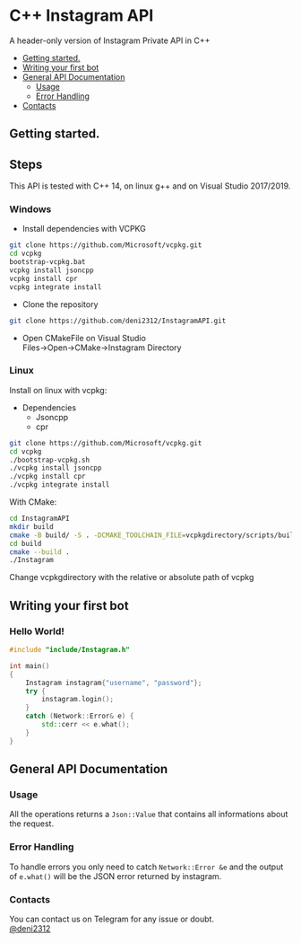 #  C++ Instagram API

<p align="left">A header-only version of Instagram Private API in C++

  * [Getting started.](#getting-started)
  * [Writing your first bot](#writing-your-first-bot)
  * [General API Documentation](#general-api-documentation)
    * [Usage](#usage)
    * [Error Handling](#error-handling)
  * [Contacts](#contacts)

## Getting started.






<h2> Steps </h2>

This API is tested with C++ 14, on linux g++ and on Visual Studio 2017/2019.
 
### Windows

* Install dependencies with VCPKG  
 ```bash
git clone https://github.com/Microsoft/vcpkg.git
cd vcpkg
bootstrap-vcpkg.bat
vcpkg install jsoncpp
vcpkg install cpr
vcpkg integrate install
```  

* Clone the repository  
```bash
git clone https://github.com/deni2312/InstagramAPI.git
```  

* Open CMakeFile on Visual Studio  
Files->Open->CMake->Instagram Directory


### Linux 
Install on linux with vcpkg:  
  * Dependencies
    * Jsoncpp
    * cpr  
```bash
git clone https://github.com/Microsoft/vcpkg.git
cd vcpkg
./bootstrap-vcpkg.sh
./vcpkg install jsoncpp
./vcpkg install cpr
./vcpkg integrate install
```  
With CMake:  
```bash
cd InstagramAPI
mkdir build
cmake -B build/ -S . -DCMAKE_TOOLCHAIN_FILE=vcpkgdirectory/scripts/buildsystems/vcpkg.cmake
cd build
cmake --build .
./Instagram
```  
Change vcpkgdirectory with the relative or absolute path of vcpkg  

## Writing your first bot

<h3>Hello World!</h3>

```c++
#include "include/Instagram.h"

int main()
{
	Instagram instagram{"username", "password"};
	try {
		instagram.login();
	}
	catch (Network::Error& e) {
		std::cerr << e.what();
	}
}


```

## General API Documentation

### Usage

All the operations returns a `Json::Value` that contains all informations about the request.  

### Error Handling

To handle errors you only need to catch `Network::Error &e` and the output of `e.what()` will be the JSON error returned by instagram.

### Contacts

You can contact us on Telegram for any issue or doubt.  
<a href="https://t.me/deni2312"> @deni2312 </a>
